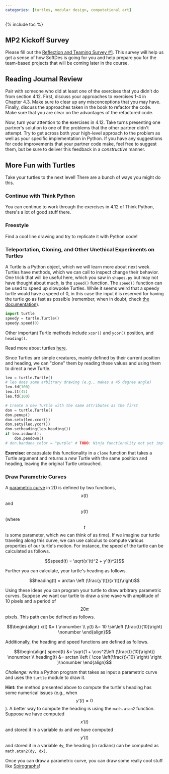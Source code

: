 ```yaml
---
categories: [turtles, modular design, computational art]
---
```


{% include toc %}

## MP2 Kickoff Survey
Please fill out the [Reflection and Teaming Survey #1](https://goo.gl/forms/Ae4DYzSM6K2MvLGg1).
This survey will help us get a sense of how SoftDes is going for you and help prepare you for the team-based projects that will be coming later in the course.


## Reading Journal Review

Pair with someone who did at least one of the exercises that you didn't do from section 4.12.  First, discuss your approaches to exercises 1-4 in Chapter 4.3.  Make sure to clear up any misconceptions that you may have.  Finally, discuss the approaches taken in the book to refactor the code.  Make sure that you are clear on the advantages of the refactored code.

Now, turn your attention to the exercises in 4.12.  Take turns presenting one partner's solution to one of the problems that the other partner didn't attempt.  Try to get across both your high-level approach to the problem as well as your specific implementation in Python.  If you have any suggestions for code improvements that your partner code make, feel free to suggest them, but be sure to deliver this feedback in a *constructive* manner.

## More Fun with Turtles
Take your turtles to the next level!  There are a bunch of ways you might do this.

### Continue with Think Python

You can continue to work through the exercises in 4.12 of Think Python, there's a lot of good stuff there.

### Freestyle

Find a cool line drawing and try to replicate it with Python code!

### Teleportation, Cloning, and Other Unethical Experiments on Turtles

A Turtle is a Python object, which we will learn more about next week. Turtles
have methods, which we can call to inspect change their behavior. One trick that will be useful here, which you saw in `shapes.py` but may not have thought about much, is the `speed()` function.  The `speed()` function can be used to speed up slowpoke Turtles.  While it seems weird that a speedy turtle would have a speed of 0, in this case the input `0` is reserved for having the turtle go as fast as possible (remember, when in doubt, check 
[the documentation](https://docs.python.org/3.7/library/turtle.html#turtle.speed)).

```python
import turtle
speedy = turtle.Turtle()
speedy.speed(0)
```

Other important Turtle methods include `xcor()` and `ycor()` position, and
`heading()`.

Read more about turtles [here](https://docs.python.org/3.7/library/turtle.html).

Since Turtles are simple creatures, mainly defined by their current position
and heading, we can "clone" them by reading these values and using them to
direct a new Turtle.

```python
leo = turtle.Turtle()
# leo does some arbitrary drawing (e.g., makes a 45 degree angle)
leo.fd(100)
leo.lt(45)
leo.fd(100)

# Create a new Turtle with the same attributes as the first
don = turtle.Turtle()
don.penup()
don.setx(leo.xcor())
don.sety(leo.ycor())
don.setheading(leo.heading())
if leo.isdown():
    don.pendown()
# don.bandana_color = "purple" # TODO: Ninja functionality not yet implemented
```

**Exercise:** encapsulate this functionality in a `clone` function that
takes a Turtle argument and returns a *new* Turtle with the same position
and heading, leaving the original Turtle untouched.


### Draw Parametric Curves

A [parametric curve](https://en.wikipedia.org/wiki/Parametric_equation) in 2D is defined by two functions, $$x(t)$$ and $$y(t)$$ (where $$t$$ is some parameter, which we can think of as time).  If we imagine our turtle traveling along this curve, we can use calculus to compute various properties of our turtle's motion.  For instance, the speed of the turtle can be calculated as follows.

$$speed(t) = \sqrt{x'(t)^2 + y'(t)^2}$$

Further you can calculate, your turtle's heading as follows.

$$heading(t) = arctan \left (\frac{y'(t)}{x'(t)}\right)$$

Using these ideas you can program your turtle to draw arbitrary parametric curves.  Suppose we want our turtle to draw a sine wave with amplitude of 10 pixels and a period of $$20\pi$$ pixels.  This path can be defined as follows.

$$\begin{align}
x(t) &= t \nonumber \\
y(t) &= 10 \sin\left (\frac{t}{10}\right) \nonumber
\end{align}$$

Additionally, the heading and speed functions are defined as follows.

$$\begin{align}
speed(t) &= \sqrt{1 + \cos^2\left (\frac{t}{10}\right)} \nonumber \\
heading(t) &= arctan \left ( \cos \left(\frac{t}{10} \right) \right )\nonumber
\end{align}$$

*Challenge:* write a Python program that takes as input a parametric curve and uses the `turtle` module to draw it.

**Hint:** the method presented above to compute the turtle's heading has some numerical issues (e.g., when $$y'(t) = 0$$).  A better way to compute the heading is using the ``math.atan2`` function.  Suppose we have computed $$x'(t)$$ and stored it in a variable ``dx`` and we have computed $$y'(t)$$ and stored it in a variable ``dy``, the heading (in radians) can be computed as ``math.atan2(dy, dx)``.

Once you can draw a parametric curve, you can draw some really cool stuff like  [Spirographs](https://en.wikipedia.org/wiki/Hypotrochoid)!
